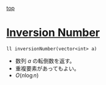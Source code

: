 [top](../README.md)

# [Inversion Number](./inversion_number.hpp)

`ll inversionNumber(vector<int> a)`
- 数列 $a$ の転倒数を返す。
- 重複要素があってもよい。
- $O(n\log{n})$
